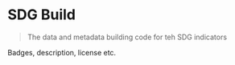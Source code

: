 # SDG Build

> The data and metadata building code for teh SDG indicators

Badges, description, license etc.

